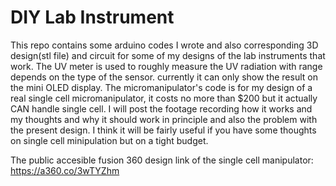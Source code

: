 # DIY Lab Instrument
This repo contains some arduino codes I wrote and also corresponding 3D design(stl file) and circuit for some of my designs of the lab instruments that work. 
The UV meter is used to roughly measure the UV radiation with range depends on the type of the sensor. currently it can only show the result on the mini OLED display.
The micromanipulator's code is for my design of a real single cell micromanipulator, it costs no more than $200 but it actually CAN handle single cell. I will post 
the footage recording how it works and my thoughts and why it should work in principle and also the problem with the present design. I think it will be fairly useful if you have some thoughts on single cell minipulation but on a tight budget.

The public accesible fusion 360 design link of the single cell manipulator: https://a360.co/3wTYZhm

